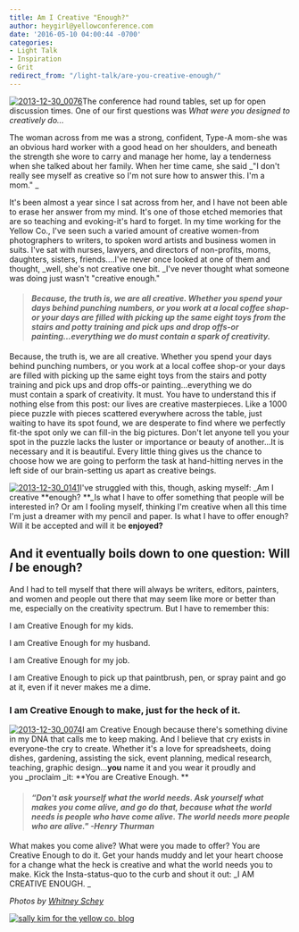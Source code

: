 ```yaml
---
title: Am I Creative "Enough?"
author: heygirl@yellowconference.com
date: '2016-05-10 04:00:44 -0700'
categories:
- Light Talk
- Inspiration
- Grit
redirect_from: "/light-talk/are-you-creative-enough/"
---
```


[![2013-12-30_0076](https://yellow-blog-images.imgix.net/2016/04/2013-12-30_0076.jpg)](https://yellow-blog-images.imgix.net/2016/04/2013-12-30_0076.jpg)The conference had round tables, set up for open discussion times. One of our first questions was _What were you designed to creatively do..._

The woman across from me was a strong, confident, Type-A mom-she was an obvious hard worker with a good head on her shoulders, and beneath the strength she wore to carry and manage her home, lay a tenderness when she talked about her family. When her time came, she said _"I don't really see myself as creative so I'm not sure how to answer this. I'm a mom." _

It's been almost a year since I sat across from her, and I have not been able to erase her answer from my mind. It's one of those etched memories that are so teaching and evoking-it's hard to forget. In my time working for the Yellow Co., I've seen such a varied amount of creative women-from photographers to writers, to spoken word artists and business women in suits. I've sat with nurses, lawyers, and directors of non-profits, moms, daughters, sisters, friends....I've never once looked at one of them and thought, _well, she's not creative one bit. _I've never thought what someone was doing just wasn't "creative enough."

> #### _Because, the truth is, we are all creative. Whether you spend your days behind punching numbers, or you work at a local coffee shop-or your days are filled with picking up the same eight toys from the stairs and potty training and pick ups and drop offs-or painting...everything we do must contain a spark of creativity._

Because, the truth is, we are all creative. Whether you spend your days behind punching numbers, or you work at a local coffee shop-or your days are filled with picking up the same eight toys from the stairs and potty training and pick ups and drop offs-or painting...everything we do must contain a spark of creativity. It must. You have to understand this if nothing else from this post: our lives are creative masterpieces. Like a 1000 piece puzzle with pieces scattered everywhere across the table, just waiting to have its spot found, we are desperate to find where we perfectly fit-the spot only we can fill-in the big pictures. Don't let anyone tell you your spot in the puzzle lacks the luster or importance or beauty of another...It is necessary and it is beautiful. Every little thing gives us the chance to choose how we are going to perform the task at hand-hitting nerves in the left side of our brain-setting us apart as creative beings.

[![2013-12-30_0141](https://yellow-blog-images.imgix.net/2016/04/2013-12-30_0141.jpg)](https://yellow-blog-images.imgix.net/2016/04/2013-12-30_0141.jpg)I've struggled with this, though, asking myself: _Am I creative **enough? **_Is what I have to offer something that people will be interested in? Or am I fooling myself, thinking I'm creative when all this time I'm just a dreamer with my pencil and paper. Is what I have to offer enough? Will it be accepted and will it be **enjoyed?**

## And it eventually boils down to one question: Will _I_ be enough?

And I had to tell myself that there will always be writers, editors, painters, and women and people out there that may seem like more or better than me, especially on the creativity spectrum. But I have to remember this:

I am Creative Enough for my kids.

I am Creative Enough for my husband.

I am Creative Enough for my job.

I am Creative Enough to pick up that paintbrush, pen, or spray paint and go at it, even if it never makes me a dime.

### I am Creative Enough to make, just for the heck of it.

[![2013-12-30_0074](https://yellow-blog-images.imgix.net/2016/04/2013-12-30_0074.jpg)](https://yellow-blog-images.imgix.net/2016/04/2013-12-30_0074.jpg)I am Creative Enough because there's something divine in my DNA that calls me to keep making. And I believe that cry exists in everyone-the cry to create. Whether it's a love for spreadsheets, doing dishes, gardening, assisting the sick, event planning, medical research, teaching, graphic design...**you** name it and you wear it proudly and you _proclaim _it: **You are Creative Enough. **

> #### _“Don't ask yourself what the world needs. Ask yourself what **makes you come alive**, and go **do** that, because what the world needs is people who have **come alive**. The world needs more people who are alive." -Henry Thurman_

What makes you come alive? What were you made to offer? You are Creative Enough to do it. Get your hands muddy and let your heart choose for a change what the heck is creative and what the world needs you to make. Kick the Insta-status-quo to the curb and shout it out: _I AM CREATIVE ENOUGH. _

_Photos by [Whitney Schey](http://whitneydarling.com/engaged-will-sally-3/)_

[![sally kim for the yellow co. blog](https://yellow-blog-images.imgix.net/2015/12/sallykim.jpg)](http://lettersfromamister.tumblr.com/)
